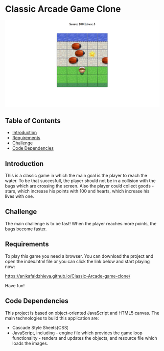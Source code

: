 # Classic Arcade Game Clone

![picture](images/aracade-game.png)

## Table of Contents

* [Introduction](#introduction)
* [Requirements](#requirements)
* [Challenge](#challenge)
* [Code Dependencies](#code-dependencies)

## Introduction

This is a classic game in which the main goal is the player to reach the water. To be that succesfull, the player should not be in a collision with the bugs which are crossing the screen. Also the player could collect goods - stars, which increase his points with 100 and hearts, which increase his lives with one. 

## Challenge

The main challenge is to be fast! When the player reaches more points, the bugs become faster. 

## Requirements

To play this game you need a browser. You can download the project and open the index.html file or you can click the link below and start playing now:

https://anikafaldzhieva.github.io/Classic-Arcade-game-clone/

Have fun!

## Code Dependencies

This project is based on object-oriented JavaScript and HTML5 canvas. The main technologies to build this application are:

* Cascade Style Sheets(CSS)
* JavaScript, including - engine file which provides the game loop functionality - renders and updates the objects, and resource file which loads the images.
